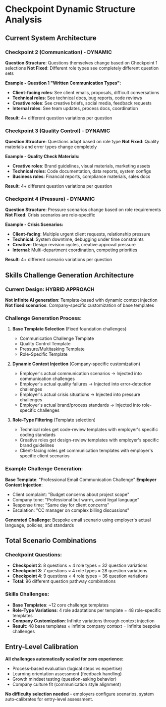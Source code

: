 # Checkpoint Dynamic Structure Analysis

## Current System Architecture

### Checkpoint 2 (Communication) - DYNAMIC
**Question Structure**: Questions themselves change based on Checkpoint 1 selections
**Not Fixed**: Different role types see completely different question sets

**Example - Question 1 "Written Communication Types":**
- **Client-facing roles**: See client emails, proposals, difficult conversations
- **Technical roles**: See technical docs, bug reports, code reviews  
- **Creative roles**: See creative briefs, social media, feedback requests
- **Internal roles**: See team updates, process docs, coordination

**Result**: 4+ different question variations per question

### Checkpoint 3 (Quality Control) - DYNAMIC
**Question Structure**: Questions adapt based on role type
**Not Fixed**: Quality materials and error types change completely

**Example - Quality Check Materials:**
- **Creative roles**: Brand guidelines, visual materials, marketing assets
- **Technical roles**: Code documentation, data reports, system configs
- **Business roles**: Financial reports, compliance materials, sales docs

**Result**: 4+ different question variations per question

### Checkpoint 4 (Pressure) - DYNAMIC
**Question Structure**: Pressure scenarios change based on role requirements
**Not Fixed**: Crisis scenarios are role-specific

**Example - Crisis Scenarios:**
- **Client-facing**: Multiple urgent client requests, relationship pressure
- **Technical**: System downtime, debugging under time constraints
- **Creative**: Design revision cycles, creative approval pressure
- **Internal**: Multi-department coordination, competing priorities

**Result**: 4+ different scenario variations per question

## Skills Challenge Generation Architecture

### Current Design: HYBRID APPROACH
**Not infinite AI generation**: Template-based with dynamic context injection
**Not fixed scenarios**: Company-specific customization of base templates

### Challenge Generation Process:

1. **Base Template Selection** (Fixed foundation challenges)
   - Communication Challenge Template
   - Quality Control Template  
   - Pressure/Multitasking Template
   - Role-Specific Template

2. **Dynamic Context Injection** (Company-specific customization)
   - Employer's actual communication scenarios → Injected into communication challenges
   - Employer's actual quality failures → Injected into error-detection challenges
   - Employer's actual crisis situations → Injected into pressure challenges
   - Employer's actual brand/process standards → Injected into role-specific challenges

3. **Role-Type Filtering** (Template selection)
   - Technical roles get code-review templates with employer's specific coding standards
   - Creative roles get design-review templates with employer's specific brand guidelines
   - Client-facing roles get communication templates with employer's specific client scenarios

### Example Challenge Generation:

**Base Template**: "Professional Email Communication Challenge"
**Employer Context Injection**: 
- Client complaint: "Budget concerns about project scope"
- Company tone: "Professional but warm, avoid legal language"
- Response time: "Same day for client concerns"
- Escalation: "CC manager on complex billing discussions"

**Generated Challenge**: Bespoke email scenario using employer's actual language, policies, and standards

## Total Scenario Combinations

### Checkpoint Questions:
- **Checkpoint 2**: 8 questions × 4 role types = 32 question variations
- **Checkpoint 3**: 7 questions × 4 role types = 28 question variations  
- **Checkpoint 4**: 9 questions × 4 role types = 36 question variations
- **Total**: 96 different question pathway combinations

### Skills Challenges:
- **Base Templates**: ~12 core challenge templates
- **Role-Type Variations**: 4 role adaptations per template = 48 role-specific templates
- **Company Customization**: Infinite variations through context injection
- **Result**: 48 base templates × infinite company context = Infinite bespoke challenges

## Entry-Level Calibration

**All challenges automatically scaled for zero experience:**
- Process-based evaluation (logical steps vs expertise)
- Learning orientation assessment (feedback handling)
- Growth mindset testing (question-asking behavior)
- Company culture fit (communication style alignment)

**No difficulty selection needed** - employers configure scenarios, system auto-calibrates for entry-level assessment.